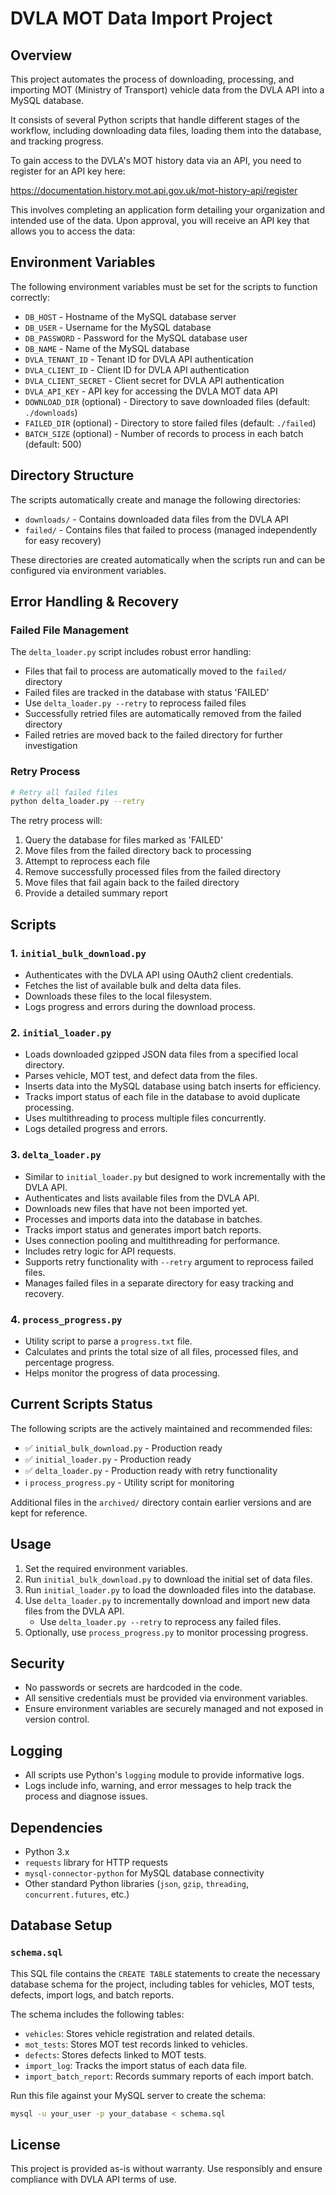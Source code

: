 # DVLA MOT Data Import Project

## Overview

This project automates the process of downloading, processing, and importing MOT (Ministry of Transport) vehicle data from the DVLA API into a MySQL database. 


It consists of several Python scripts that handle different stages of the workflow, including downloading data files, loading them into the database, and tracking progress.


To gain access to the DVLA's MOT history data via an API, you need to register for an API key here: 

https://documentation.history.mot.api.gov.uk/mot-history-api/register


This involves completing an application form detailing your organization and intended use of the data. Upon approval, you will receive an API key that allows you to access the data:



## Environment Variables

The following environment variables must be set for the scripts to function correctly:

- `DB_HOST` - Hostname of the MySQL database server
- `DB_USER` - Username for the MySQL database
- `DB_PASSWORD` - Password for the MySQL database user
- `DB_NAME` - Name of the MySQL database
- `DVLA_TENANT_ID` - Tenant ID for DVLA API authentication
- `DVLA_CLIENT_ID` - Client ID for DVLA API authentication
- `DVLA_CLIENT_SECRET` - Client secret for DVLA API authentication
- `DVLA_API_KEY` - API key for accessing the DVLA MOT data API
- `DOWNLOAD_DIR` (optional) - Directory to save downloaded files (default: `./downloads`)
- `FAILED_DIR` (optional) - Directory to store failed files (default: `./failed`)
- `BATCH_SIZE` (optional) - Number of records to process in each batch (default: 500)

## Directory Structure

The scripts automatically create and manage the following directories:

- `downloads/` - Contains downloaded data files from the DVLA API
- `failed/` - Contains files that failed to process (managed independently for easy recovery)

These directories are created automatically when the scripts run and can be configured via environment variables.

## Error Handling & Recovery

### Failed File Management

The `delta_loader.py` script includes robust error handling:

- Files that fail to process are automatically moved to the `failed/` directory
- Failed files are tracked in the database with status 'FAILED'
- Use `delta_loader.py --retry` to reprocess failed files
- Successfully retried files are automatically removed from the failed directory
- Failed retries are moved back to the failed directory for further investigation

### Retry Process

```bash
# Retry all failed files
python delta_loader.py --retry
```

The retry process will:
1. Query the database for files marked as 'FAILED'
2. Move files from the failed directory back to processing
3. Attempt to reprocess each file
4. Remove successfully processed files from the failed directory
5. Move files that fail again back to the failed directory
6. Provide a detailed summary report

## Scripts

### 1. `initial_bulk_download.py`

- Authenticates with the DVLA API using OAuth2 client credentials.
- Fetches the list of available bulk and delta data files.
- Downloads these files to the local filesystem.
- Logs progress and errors during the download process.

### 2. `initial_loader.py`

- Loads downloaded gzipped JSON data files from a specified local directory.
- Parses vehicle, MOT test, and defect data from the files.
- Inserts data into the MySQL database using batch inserts for efficiency.
- Tracks import status of each file in the database to avoid duplicate processing.
- Uses multithreading to process multiple files concurrently.
- Logs detailed progress and errors.

### 3. `delta_loader.py`

- Similar to `initial_loader.py` but designed to work incrementally with the DVLA API.
- Authenticates and lists available files from the DVLA API.
- Downloads new files that have not been imported yet.
- Processes and imports data into the database in batches.
- Tracks import status and generates import batch reports.
- Uses connection pooling and multithreading for performance.
- Includes retry logic for API requests.
- Supports retry functionality with `--retry` argument to reprocess failed files.
- Manages failed files in a separate directory for easy tracking and recovery.

### 4. `process_progress.py`

- Utility script to parse a `progress.txt` file.
- Calculates and prints the total size of all files, processed files, and percentage progress.
- Helps monitor the progress of data processing.

## Current Scripts Status

The following scripts are the actively maintained and recommended files:

- ✅ `initial_bulk_download.py` - Production ready
- ✅ `initial_loader.py` - Production ready  
- ✅ `delta_loader.py` - Production ready with retry functionality
- ℹ️ `process_progress.py` - Utility script for monitoring

Additional files in the `archived/` directory contain earlier versions and are kept for reference.

## Usage

1. Set the required environment variables.
2. Run `initial_bulk_download.py` to download the initial set of data files.
3. Run `initial_loader.py` to load the downloaded files into the database.
4. Use `delta_loader.py` to incrementally download and import new data files from the DVLA API.
   - Use `delta_loader.py --retry` to reprocess any failed files.
5. Optionally, use `process_progress.py` to monitor processing progress.

## Security

- No passwords or secrets are hardcoded in the code.
- All sensitive credentials must be provided via environment variables.
- Ensure environment variables are securely managed and not exposed in version control.

## Logging

- All scripts use Python's `logging` module to provide informative logs.
- Logs include info, warning, and error messages to help track the process and diagnose issues.

## Dependencies

- Python 3.x
- `requests` library for HTTP requests
- `mysql-connector-python` for MySQL database connectivity
- Other standard Python libraries (`json`, `gzip`, `threading`, `concurrent.futures`, etc.)


## Database Setup

### `schema.sql`

This SQL file contains the `CREATE TABLE` statements to create the necessary database schema for the project, including tables for vehicles, MOT tests, defects, import logs, and batch reports.

The schema includes the following tables:

- `vehicles`: Stores vehicle registration and related details.
- `mot_tests`: Stores MOT test records linked to vehicles.
- `defects`: Stores defects linked to MOT tests.
- `import_log`: Tracks the import status of each data file.
- `import_batch_report`: Records summary reports of each import batch.

Run this file against your MySQL server to create the schema:

```bash
mysql -u your_user -p your_database < schema.sql
```

## License

This project is provided as-is without warranty. Use responsibly and ensure compliance with DVLA API terms of use.